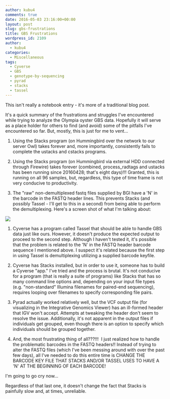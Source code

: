 ```yaml
---
author: kubu4
comments: true
date: 2016-05-03 23:16:00+00:00
layout: post
slug: gbs-frustrations
title: GBS Frustrations
wordpress_id: 2109
author:
  - kubu4
categories:
  - Miscellaneous
tags:
  - Cyverse
  - GBS
  - genotype-by-sequencing
  - pyrad
  - stacks
  - tassel
---
```


This isn't really a notebook entry - it's more of a traditional blog post.

It's a quick summary of the frustrations and struggles I've encountered while trying to analyze the Olympia oyster GBS data. Hopefully it will serve as a place holder for others to find (and avoid) some of the pitfalls I've encountered so far. But, mostly, this is just for me to vent...





  1. Using the Stacks program (on Hummingbird over the network to our server Owl) takes forever and, more importantly, consistently fails to complete the ustacks and cstacks programs.



  2. Using the Stacks program (on Hummingbird via external HDD connected through Firewire) takes forever (combined, process_radtags and ustacks has been running since 20160428; that's eight days)!!! Granted, this is running on all 96 samples, but, regardless, this type of time frame is not very conducive to productivity.



  3. The "raw" non-demultiplexed fastq files supplied by BGI have a 'N' in the barcode in the FASTQ header lines. This prevents Stacks (and possibly Tassel - I'll get to this in a second) from being able to perform the demultiplexing. Here's a screen shot of what I'm talking about:






[![](http://owl.fish.washington.edu/Athaliana/20160503_BGI_GBS_fastq_header_barcode.png)](http://owl.fish.washington.edu/Athaliana/20160503_BGI_GBS_fastq_header_barcode.png)





  1. Cyverse has a program called Tassel that should be able to handle GBS data just like ours. However, it doesn't produce the expected output to proceed to the second step. Although I haven't tested it, it's possible that the problem is related to the 'N' in the FASTQ header barcode sequence I mentioned above. I suspect it's related because the first step in using Tassel is demultiplexing utilizing a supplied barcode keyfile.



  2. Cyverse has Stacks installed, but in order to use it, someone has to build a Cyverse "app." I've tried and the process is brutal. It's not conducive for a program (that is really a suite of programs) like Stacks that has so many command line options and, depending on your input file types (e.g. "non-standard" Illumina filenames for paired-end sequencing), requires looping over filenames to specify corresponding file pairs.



  3. Pyrad actually worked relatively well, but the VCF output file (for visualizing in the Integrative Genomics Viewer) has an ill-formed header that IGV won't accept. Attempts at tweaking the header don't seem to resolve the issue. Additionally, it's not apparent in the output files if individuals get grouped, even though there is an option to specify which individuals should be grouped together.



  4. And, the most frustrating thing of all???!!!  I just realized how to handle the problematic barcodes in the FASTQ headers!! Instead of trying to alter the FASTQ files (which I've been messing around with over the past few days), all I've needed to do this entire time is CHANGE THE BARCODE KEY FILE THAT STACKS AND/OR TASSEL USES TO HAVE A 'N' AT THE BEGINNING OF EACH BARCODE!






I'm going to go cry now...

Regardless of that last one, it doesn't change the fact that Stacks is painfully slow and, at times, unreliable.
